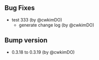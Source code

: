 ## Bug Fixes
* test 333 (by @cwkimDO)
  * generate change log (by @cwkimDO)
## Bump version
* 0.3.18 to 0.3.19 (by @cwkimDO)
